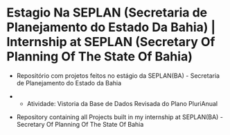 # Estagio Na SEPLAN (Secretaria de Planejamento do Estado Da Bahia) | Internship at SEPLAN (Secretary Of Planning Of The State Of Bahia)

 - Repositório com projetos feitos no estágio da SEPLAN(BA) - Secretaria de Planejamento do Estado da Bahia 
 -  - Atividade: Vistoria da Base de Dados Revisada do Plano PluriAnual
 
 - Repository containing all Projects built in my internship at SEPLAN(BA) - Secretary Of Planning Of The State Of Bahia
